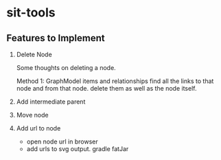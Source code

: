 # sit-tools

## Features to Implement

1. Delete Node

    Some thoughts on deleting a node.

    Method 1:
    GraphModel items and relationships
    find all the links to that node and from that node. 
    delete them as well as the node itself.







2. Add intermediate parent
3. Move node
4. Add url to node
      - open node url in browser
      - add urls to svg output.
gradle fatJar
